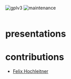 ![gplv3](https://img.shields.io/badge/license-GPL%20v3.0-brightgreen.svg?style=flat-square)
![maintenance](https://img.shields.io/maintenance/yes/2022?style=flat-square)
<br>
<br>

# presentations

# contributions
- [Felix Hochleitner](https://github.com/fhochleitner)